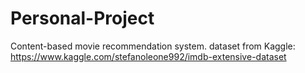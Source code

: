 # Personal-Project
Content-based movie recommendation system.
dataset from Kaggle: https://www.kaggle.com/stefanoleone992/imdb-extensive-dataset
